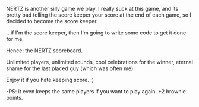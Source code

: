 NERTZ is another silly game we play. 
I really suck at this game, and its pretty bad 
telling the score keeper your score at the end of each
game, so I decided to become the score keeper.

...if I'm the score keeper, then I'm going to write some code 
to get it done for me. 

Hence: the NERTZ scoreboard.

Unlimited players, unlimited rounds, cool celebrations for the winner,
eternal shame for the last placed guy (which was often me). 

Enjoy it if you hate keeping score. :)

-PS: it even keeps the same players if you want to play again. +2 brownie points.

